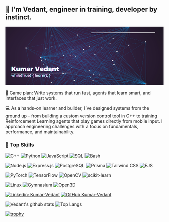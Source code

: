 ## 👋 I'm Vedant, engineer in training, developer by instinct.

![Banner Image](images/Banner.png)



🚀 Game plan: Write systems that run fast, agents that learn smart, and interfaces that just work.

💻 As a hands-on learner and builder, I’ve designed systems from the ground up - from building a custom version control tool in C++ to training Reinforcement Learning agents that play games directly from mobile input. I approach engineering challenges with a focus on fundamentals, performance, and maintainability.



### 🚀 Top Skills
![C++](https://img.shields.io/badge/C++-00599C?style=for-the-badge&logo=c%2B%2B&logoColor=white)
![Python](https://img.shields.io/badge/Python-3776AB?style=for-the-badge&logo=python&logoColor=white)
![JavaScript](https://img.shields.io/badge/JavaScript-F7DF1E?style=for-the-badge&logo=javascript&logoColor=black)
![SQL](https://img.shields.io/badge/SQL-4479A1?style=for-the-badge&logo=sqlite&logoColor=white)
![Bash](https://img.shields.io/badge/Bash-4EAA25?style=for-the-badge&logo=gnu-bash&logoColor=white)

![Node.js](https://img.shields.io/badge/Node.js-339933?style=for-the-badge&logo=nodedotjs&logoColor=white)
![Express.js](https://img.shields.io/badge/Express.js-000000?style=for-the-badge&logo=express&logoColor=white)
![PostgreSQL](https://img.shields.io/badge/PostgreSQL-4169E1?style=for-the-badge&logo=postgresql&logoColor=white)
![Prisma](https://img.shields.io/badge/Prisma-3982CE?style=for-the-badge&logo=Prisma&logoColor=white)
![Tailwind CSS](https://img.shields.io/badge/TailwindCSS-06B6D4?style=for-the-badge&logo=tailwindcss&logoColor=white)
![EJS](https://img.shields.io/badge/EJS-010101?style=for-the-badge&logo=ejs&logoColor=white)

![PyTorch](https://img.shields.io/badge/PyTorch-EE4C2C?style=for-the-badge&logo=PyTorch&logoColor=white)
![TensorFlow](https://img.shields.io/badge/TensorFlow-FF6F00?style=for-the-badge&logo=TensorFlow&logoColor=white)
![OpenCV](https://img.shields.io/badge/OpenCV-27338e?style=for-the-badge&logo=opencv&logoColor=white)
![scikit-learn](https://img.shields.io/badge/scikit--learn-F7931E?style=for-the-badge&logo=scikit-learn&logoColor=white)

![Linux](https://img.shields.io/badge/Linux-FCC624?style=for-the-badge&logo=linux&logoColor=black)
![Gymnasium](https://img.shields.io/badge/Gymnasium-000000?style=for-the-badge&logo=OpenAI&logoColor=white)
![Open3D](https://img.shields.io/badge/Open3D-FF6F00?style=for-the-badge)


[![Linkedin: Kumar-Vedant](https://img.shields.io/badge/-LinkedIn-blue?style=flat-square&logo=Linkedin&logoColor=white&link=https://www.linkedin.com/in/kumar-vedant/)](https://www.linkedin.com/in/kumar-vedant/)
[![GitHub Kumar-Vedant](https://img.shields.io/github/followers/Kumar-Vedant?label=follow&style=social)](https://github.com/Kumar-Vedant)

![Vedant's github stats](https://github-readme-stats.vercel.app/api?username=Kumar-Vedant&show_icons=true&hide_border=true&theme=dark)
![Top Langs](https://github-readme-stats.vercel.app/api/top-langs/?username=Kumar-Vedant&layout=compact&theme=dark&hide_border=true)

[![trophy](https://github-profile-trophy.vercel.app/?username=Kumar-Vedant&theme=onedark)](https://github.com/Kumar-Vedant/github-profile-trophy)
